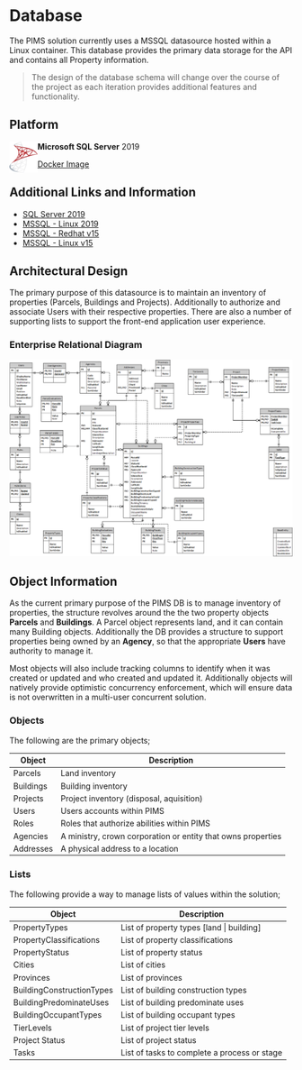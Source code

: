 # Database

The PIMS solution currently uses a MSSQL datasource hosted within a Linux container. This database provides the primary data storage for the API and contains all Property information.

> The design of the database schema will change over the course of the project as each iteration provides additional features and functionality.

## Platform

<img src="./images/logo-mssql.svg" width="50" style="float:left">

**Microsoft SQL Server** 2019

[Docker Image](mcr.microsoft.com/mssql/rhel/server:2019-latest)

## Additional Links and Information

- [SQL Server 2019](https://www.microsoft.com/en-ca/sql-server/sql-server-2019)
- [MSSQL - Linux 2019](https://docs.microsoft.com/en-us/sql/linux/sql-server-linux-release-notes-2019?view=sql-server-ver15)
- [MSSQL - Redhat v15](https://docs.microsoft.com/en-us/sql/linux/quickstart-install-connect-red-hat?view=sql-server-ver15)
- [MSSQL - Linux v15](https://docs.microsoft.com/en-us/sql/linux/sql-server-linux-setup?view=sql-server-ver15)

## Architectural Design

The primary purpose of this datasource is to maintain an inventory of properties (Parcels, Buildings and Projects). Additionally to authorize and associate Users with their respective properties. There are also a number of supporting lists to support the front-end application user experience.

### Enterprise Relational Diagram

![database](./images/db-erd.png)

## Object Information

As the current primary purpose of the PIMS DB is to manage inventory of properties, the structure revolves around the the two property objects **Parcels** and **Buildings**. A Parcel object represents land, and it can contain many Building objects. Additionally the DB provides a structure to support properties being owned by an **Agency**, so that the appropriate **Users** have authority to manage it.

Most objects will also include tracking columns to identify when it was created or updated and who created and updated it. Additionally objects will natively provide optimistic concurrency enforcement, which will ensure data is not overwritten in a multi-user concurrent solution.

### Objects

The following are the primary objects;

| Object    | Description                                                  |
| --------- | ------------------------------------------------------------ |
| Parcels   | Land inventory                                               |
| Buildings | Building inventory                                           |
| Projects  | Project inventory (disposal, aquisition)                     |
| Users     | Users accounts within PIMS                                   |
| Roles     | Roles that authorize abilities within PIMS                   |
| Agencies  | A ministry, crown corporation or entity that owns properties |
| Addresses | A physical address to a location                             |

### Lists

The following provide a way to manage lists of values within the solution;

| Object                    | Description                                  |
| ------------------------- | -------------------------------------------- |
| PropertyTypes             | List of property types [land \| building]    |
| PropertyClassifications   | List of property classifications             |
| PropertyStatus            | List of property status                      |
| Cities                    | List of cities                               |
| Provinces                 | List of provinces                            |
| BuildingConstructionTypes | List of building construction types          |
| BuildingPredominateUses   | List of building predominate uses            |
| BuildingOccupantTypes     | List of building occupant types              |
| TierLevels                | List of project tier levels                  |
| Project Status            | List of project status                       |
| Tasks                     | List of tasks to complete a process or stage |
